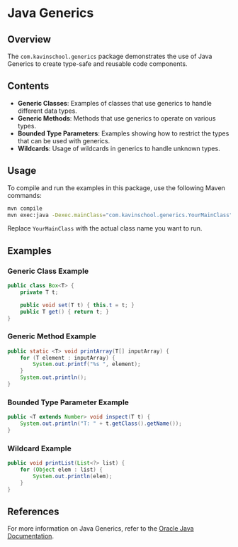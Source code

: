 # Java Generics

## Overview

The `com.kavinschool.generics` package demonstrates the use of Java Generics to create type-safe and reusable code components.

## Contents

- **Generic Classes**: Examples of classes that use generics to handle different data types.
- **Generic Methods**: Methods that use generics to operate on various types.
- **Bounded Type Parameters**: Examples showing how to restrict the types that can be used with generics.
- **Wildcards**: Usage of wildcards in generics to handle unknown types.

## Usage

To compile and run the examples in this package, use the following Maven commands:

```sh
mvn compile
mvn exec:java -Dexec.mainClass="com.kavinschool.generics.YourMainClass"
```

Replace `YourMainClass` with the actual class name you want to run.

## Examples

### Generic Class Example

```java
public class Box<T> {
    private T t;

    public void set(T t) { this.t = t; }
    public T get() { return t; }
}
```

### Generic Method Example

```java
public static <T> void printArray(T[] inputArray) {
    for (T element : inputArray) {
        System.out.printf("%s ", element);
    }
    System.out.println();
}
```

### Bounded Type Parameter Example

```java
public <T extends Number> void inspect(T t) {
    System.out.println("T: " + t.getClass().getName());
}
```

### Wildcard Example

```java
public void printList(List<?> list) {
    for (Object elem : list) {
        System.out.println(elem);
    }
}
```

## References

For more information on Java Generics, refer to the [Oracle Java Documentation](https://docs.oracle.com/javase/tutorial/java/generics/).
